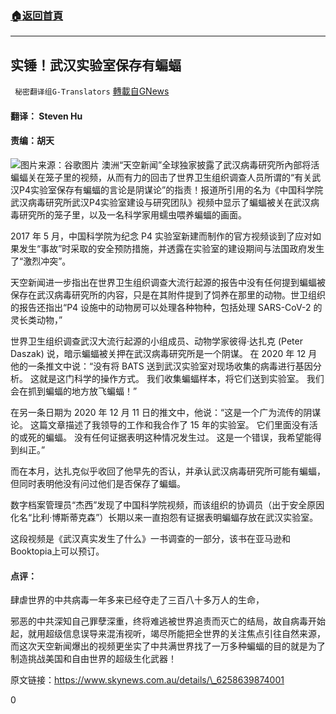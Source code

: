 ###  [:house:返回首頁](https://github.com/ourhimalayas/txt)
---

## 实锤！武汉实验室保存有蝙蝠
` 秘密翻译组G-Translators` [轉載自GNews](https://gnews.org/zh-hans/1321343/)

#### 翻译： Steven Hu

#### 责编：胡天
![]()![](https://gnews-media-offload.s3.amazonaws.com/wp-content/uploads/2021/06/14032029/1.jpg-8.png)图片来源：谷歌图片
澳洲“天空新闻”全球独家披露了武汉病毒研究所內部将活蝙蝠关在笼子里的视频，从而有力的回击了世界卫生组织调查人员所谓的“有关武汉P4实验室保存有蝙蝠的言论是阴谋论”的指责！报道所引用的名为《中国科学院武汉病毒研究所武汉P4实验室建设与研究团队》视频中显示了蝙蝠被关在武汉病毒研究所的笼子里，以及一名科学家用蠕虫喂养蝙蝠的画面。

2017 年 5 月，中国科学院为纪念 P4 实验室新建而制作的官方视频谈到了应对如果发生“事故”时采取的安全预防措施，并透露在实验室的建设期间与法国政府发生了“激烈冲突”。

天空新闻进一步指出在世界卫生组织调查大流行起源的报告中没有任何提到蝙蝠被保存在武汉病毒研究所的内容，只是在其附件提到了饲养在那里的动物。世卫组织的报告还指出“P4 设施中的动物房可以处理各种物种，包括处理 SARS-CoV-2 的灵长类动物，”

世界卫生组织调查武汉大流行起源的小组成员、动物学家彼得·达扎克 (Peter Daszak) 说，暗示蝙蝠被关押在武汉病毒研究所是一个阴谋。 在 2020 年 12 月他的一条推文中说：“没有将 BATS 送到武汉实验室对现场收集的病毒进行基因分析。 这就是这门科学的操作方式。 我们收集蝙蝠样本，将它们送到实验室。 我们会在抓到蝙蝠的地方放飞蝙蝠！”

在另一条日期为 2020 年 12 月 11 日的推文中，他说：“这是一个广为流传的阴谋论。 这篇文章描述了我领导的工作和我合作了 15 年的实验室。 它们里面没有活的或死的蝙蝠。 没有任何证据表明这种情况发生过。 这是一个错误，我希望能得到纠正。”

而在本月，达扎克似乎收回了他早先的否认，并承认武汉病毒研究所可能有蝙蝠，但同时表明他没有问过他们是否保存了蝙蝠。

数字档案管理员“杰西”发现了中国科学院视频，而该组织的协调员（出于安全原因化名“比利·博斯蒂克森”）长期以来一直抱怨有证据表明蝙蝠存放在武汉实验室。

这段视频是《武汉真实发生了什么》一书调查的一部分，该书在亚马逊和Booktopia上可以预订。

#### 点评：

肆虐世界的中共病毒一年多来已经夺走了三百八十多万人的生命，

邪恶的中共深知自己罪孽深重，终将难逃被世界追责而灭亡的结局，故自病毒开始起，就用超级信息误导来混洧视听，竭尽所能把全世界的关注焦点引往自然来源，而这次天空新闻爆出的视频更坐实了中共满世界找了一万多种蝙蝠的目的就是为了制造挑战美国和自由世界的超级生化武器！

原文链接：https://www.skynews.com.au/details/\_6258639874001

0
